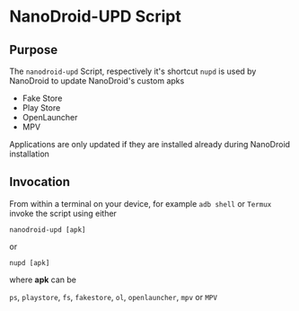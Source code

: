 # NanoDroid-UPD Script

## Purpose

The `nanodroid-upd` Script, respectively it's shortcut `nupd` is used by NanoDroid to update NanoDroid's custom apks

  * Fake Store
  * Play Store
  * OpenLauncher
  * MPV

Applications are only updated if they are installed already during NanoDroid installation

## Invocation

From within a terminal on your device, for example `adb shell` or `Termux` invoke the script using either

`nanodroid-upd [apk]`

or

`nupd [apk]`

where **apk** can be

`ps`, `playstore`, `fs`, `fakestore`, `ol`, `openlauncher`, `mpv` or `MPV`
